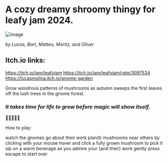 
# A cozy dreamy shroomy thingy for leafy jam 2024.
![image](https://github.com/user-attachments/assets/f6d9d36f-22cf-4cf5-ac80-d3fdcdf5427b)

_by Lucas, Bart, Matteo, Moritz, and Oliver_

## Itch.io links:
https://itch.io/jam/leafyjam
https://itch.io/jam/leafyjam/rate/3097534
https://lucasmolina.itch.io/gnome-garden

Grow wondrous patterns of mushrooms as autumn sweeps the first leaves off the lush trees in the gnome forest.

### _It takes time for life to grow before magic will show itself._

🍄🍄‍🟫🍁🍂


How to play:

watch the gnomes go about their work
plan(t) mushrooms near others by clicking with your mouse
hover and click a fully grown mushroom to pick it
sip on a warm beverage as you admire your (and their) work
gently press escape to start over

